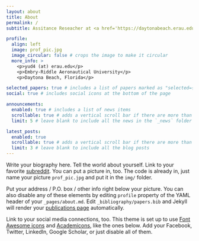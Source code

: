 ```yaml
---
layout: about
title: About
permalink: /
subtitle: Assitance Reseacher at <a href='https://daytonabeach.erau.edu/about/labs/cognitive-engineering-research'>Cognitive Engineering Research in Transportation Systems (CERTS) Lab</a>.

profile:
  align: left
  image: prof_pic.jpg
  image_circular: false # crops the image to make it circular
  more_info: >
    <p>yud4 (at) erau.edu</p>
    <p>Embry-Riddle Aeronautical University</p>
    <p>Daytona Beach, Florida</p>

selected_papers: true # includes a list of papers marked as "selected={true}"
social: true # includes social icons at the bottom of the page

announcements:
  enabled: true # includes a list of news items
  scrollable: true # adds a vertical scroll bar if there are more than 3 news items
  limit: 5 # leave blank to include all the news in the `_news` folder

latest_posts:
  enabled: true
  scrollable: true # adds a vertical scroll bar if there are more than 3 new posts items
  limit: 3 # leave blank to include all the blog posts
---
```


Write your biography here. Tell the world about yourself. Link to your favorite [subreddit](http://reddit.com). You can put a picture in, too. The code is already in, just name your picture `prof_pic.jpg` and put it in the `img/` folder.

Put your address / P.O. box / other info right below your picture. You can also disable any of these elements by editing `profile` property of the YAML header of your `_pages/about.md`. Edit `_bibliography/papers.bib` and Jekyll will render your [publications page](/al-folio/publications/) automatically.

Link to your social media connections, too. This theme is set up to use [Font Awesome icons](https://fontawesome.com/) and [Academicons](https://jpswalsh.github.io/academicons/), like the ones below. Add your Facebook, Twitter, LinkedIn, Google Scholar, or just disable all of them.
